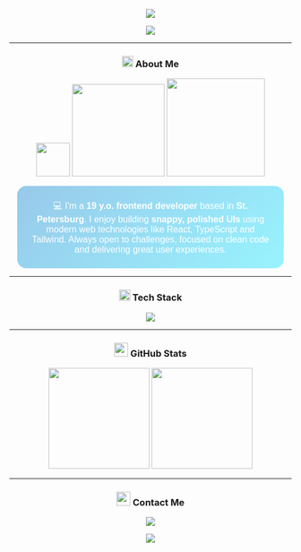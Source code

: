 <!-- Top banner -->
<p align="center">
  <img src="https://capsule-render.vercel.app/api?type=waving&color=0:007acc,100:00e5ff&height=200&section=header" />
</p>

<!-- Typing animation -->
<p align="center">
  <img src="https://readme-typing-svg.demolab.com?font=Fira+Code&size=24&pause=1000&center=true&vCenter=true&width=705&lines=Yo!+I'm+Vladimir+=);Frontend+Developer+%7C+TypeScript+Fan+%7C+UI+Lover;Building+Beautiful+and+Clean+Interfaces!" />
</p>

---

<h3 align="center"> <img src="https://media2.giphy.com/media/QssGEmpkyEOhBCb7e1/giphy.gif?cid=ecf05e47a0n3gi1bfqntqmob8g9aid1oyj2wr3ds3mg700bl&rid=giphy.gif" width="20px"> About Me</h3>

<p align="center">
  <img src="https://img.shields.io/badge/Age-19-blue?style=flat-square&logoColor=white" width="60px" />
  <img src="https://img.shields.io/badge/Location-St.%20Petersburg-blue?style=flat-square&logoColor=white" width="165px" />
  <img src="https://img.shields.io/badge/Role-Frontend%20Developer-blue?style=flat-square&logoColor=white" width="175px" />
</p>

<div align="center">

<div align="center" style="background: linear-gradient(135deg, rgba(0,122,204,0.4), rgba(0,229,255,0.4)); padding: 1.5rem; border-radius: 1rem; width: 85%; backdrop-filter: blur(10px); color: #fff; font-size: 1rem; font-family: sans-serif; animation: fadeIn 1s ease-in;">
  💻 I'm a <strong>19 y.o. frontend developer</strong> based in <strong>St. Petersburg</strong>.  
  I enjoy building <strong>snappy, polished UIs</strong> using modern web technologies like React, TypeScript and Tailwind.  
  Always open to challenges, focused on clean code and delivering great user experiences.
</div>

</div>

---

<h3 align="center"><img src="https://media.tenor.com/KvRIHOyJN-sAAAAi/gears-spinning.gif" width="20px"> Tech Stack</h3>

<p align="center">
  <img src="https://skillicons.dev/icons?i=ts,js,react,nextjs,vue,vite,redux,html,css,tailwind,nodejs,expressjs,mongodb,git,figma,linux&perline=8" />
</p>

---

<h3 align="center"> <img src="https://media.giphy.com/media/W5eoZHPpUx9sapR0eu/giphy.gif" width="25px"> GitHub Stats</h3>

<p align="center">
  <img src="https://github-readme-stats.vercel.app/api?username=vovvkka&show_icons=true&include_all_commits=true&theme=tokyonight&hide=issues&cache_seconds=1800" height="180"/>
  <img src="https://github-readme-stats.vercel.app/api/top-langs/?username=vovvkka&layout=compact&theme=tokyonight&cache_seconds=1800" height="180"/>
</p>

---

<h3 align="center"><img src="https://media.tenor.com/Q9rfrj2lA6kAAAAi/smolverse-smol.gif" width="25px"> Contact Me</h3>

<p align="center">
  <a href="https://t.me/vovvijj">
    <img src="https://img.shields.io/badge/-Telegram-2CA5E0?style=for-the-badge&logo=telegram&logoColor=white" />
  </a>
</p>

<!-- Bottom banner -->
<p align="center">
  <img src="https://capsule-render.vercel.app/api?type=waving&color=0:00e5ff,100:007acc&height=120&section=footer" />
</p>
